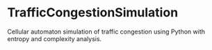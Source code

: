 # TrafficCongestionSimulation
Cellular automaton simulation of traffic congestion using Python with entropy and complexity analysis.
